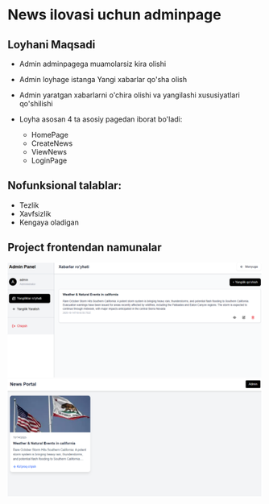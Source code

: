# News ilovasi uchun adminpage

## Loyhani Maqsadi

- Admin adminpagega muamolarsiz kira olishi
- Admin loyhage istanga Yangi xabarlar qo'sha olish
- Admin yaratgan xabarlarni o'chira olishi va yangilashi xususiyatlari qo'shilishi
- Loyha asosan 4 ta asosiy pagedan iborat bo'ladi:

  - HomePage
  - CreateNews
  - ViewNews
  - LoginPage

## Nofunksional talablar:

- Tezlik
- Xavfsizlik
- Kengaya oladigan

## Project frontendan namunalar

![Project Homepage](./server/uploads/home.png)
![Project dashboard](./server/uploads/dashboard.png)

